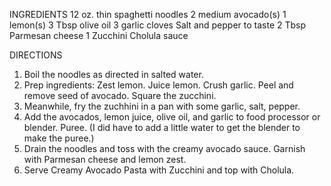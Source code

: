 INGREDIENTS
12 oz. thin spaghetti noodles
2 medium avocado(s)
1 lemon(s)
3 Tbsp olive oil
3 garlic cloves
 Salt and pepper to taste
2 Tbsp Parmesan cheese
1 Zucchini
Cholula sauce

DIRECTIONS
1. Boil the noodles as directed in salted water.
2. Prep ingredients: Zest lemon. Juice lemon. Crush garlic. Peel and
remove seed of avocado. Square the zucchini.
3. Meanwhile, fry the zuchhini in a pan with some garlic, salt, pepper. 
4. Add the avocados, lemon juice, olive oil, and garlic to food
processor or blender. Puree. (I did have to add a little water to get the
blender to make the puree.)
4. Drain the noodles and toss with the creamy avocado sauce. Garnish
with Parmesan cheese and lemon zest.
5. Serve Creamy Avocado Pasta with Zucchini and top with Cholula.

